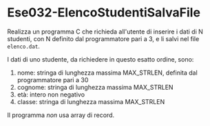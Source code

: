 # Ese032-ElencoStudentiSalvaFile

Realizza un programma C che richieda all'utente di inserire i dati di N studenti, 
con N definito dal programmatore pari a 3, e li salvi nel file `elenco.dat`.

I dati di uno studente, da richiedere in questo esatto ordine, sono:

1. nome: stringa di lunghezza massima MAX_STRLEN, definita dal programmatore pari a 30
2. cognome: stringa di lunghezza massima MAX_STRLEN
3. età: intero non negativo
4. classe: stringa di lunghezza massima MAX_STRLEN

Il programma _non_ usa array di record.